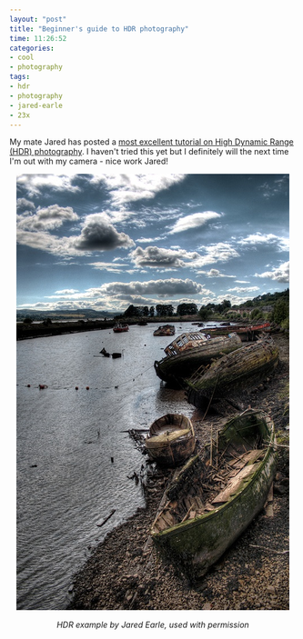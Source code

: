 ```yaml
---
layout: "post"
title: "Beginner's guide to HDR photography"
time: 11:26:52
categories:
- cool
- photography
tags:
- hdr
- photography
- jared-earle
- 23x
---
```

My mate Jared has posted a <a title="Beginner's guide to HDR" href="http://blog.23x.net/?p=7">most excellent tutorial on High Dynamic Range (HDR) photography</a>. I haven't tried this yet but I definitely will the next time I'm out with my camera - nice work Jared!

<p style="text-align: center;"><span style="color: #0000ee; text-decoration: underline;"><a title="HDR tutorial by Jared Earle" href="http://blog.23x.net/?p=7"><img class="aligncenter size-full wp-image-222" title="HDR example" src="/assets/hdr-027-640.jpg" alt="copyright Jared Earle, used with permission" width="480" height="768" /></a></span></p>

<p style="text-align: center;"><em>HDR example by Jared Earle, used with permission</em></p>